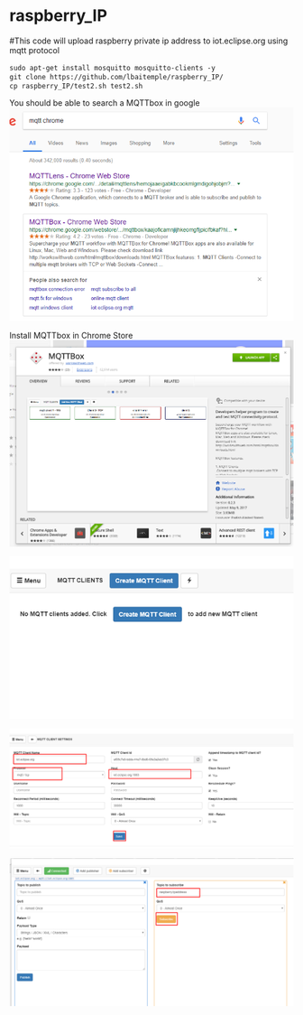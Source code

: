# raspberry_IP
#This code will upload raspberry private ip address to iot.eclipse.org using mqtt protocol
```
sudo apt-get install mosquitto mosquitto-clients -y
git clone https://github.com/lbaitemple/raspberry_IP/
cp raspberry_IP/test2.sh test2.sh
```

You should be able to search a MQTTbox in google
![Alt text](mqtt/step1.png?raw=true "Download MQTTBox")

Install MQTTbox in Chrome Store
![Alt text](mqtt/step2.png?raw=true "MQTTBox")


![Alt text](mqtt/step3.png?raw=true "MQTTBox")

![Alt text](mqtt/step4.png?raw=true "MQTTBox")

![Alt text](mqtt/step5.png?raw=true "MQTTBox")
